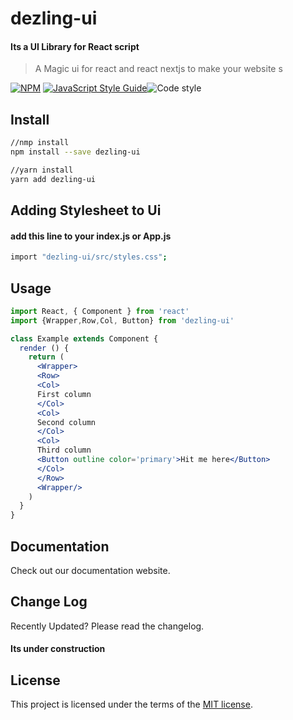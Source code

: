 # dezling-ui

#### Its a UI Library for React script

> A Magic ui for react and react nextjs to make your website s

[![NPM](https://img.shields.io/npm/v/dezling-ui.svg)](https://www.npmjs.com/package/dezling-ui) [![JavaScript Style Guide](https://img.shields.io/badge/code_style-standard-brightgreen.svg)](https://standardjs.com)![Code style](https://img.shields.io/badge/code_style-prettier-ff69b4.svg)

## Install

```bash
//nmp install
npm install --save dezling-ui

//yarn install
yarn add dezling-ui
```

## Adding Stylesheet to Ui

#### add this line to your index.js or App.js

```bash
import "dezling-ui/src/styles.css";

```

## Usage

```jsx
import React, { Component } from 'react'
import {Wrapper,Row,Col, Button} from 'dezling-ui'

class Example extends Component {
  render () {
    return (
      <Wrapper>
      <Row>
      <Col>
      First column
      </Col>
      <Col>
      Second column
      </Col>
      <Col>
      Third column
      <Button outline color='primary'>Hit me here</Button>
      </Col>
      </Row>
      <Wrapper/>
    )
  }
}
```

## Documentation

Check out our documentation website.

## Change Log

Recently Updated? Please read the changelog.

#### Its under construction

## License

This project is licensed under the terms of the [MIT license](https://github.com/dezlingroof/dezling-ui/#license).
